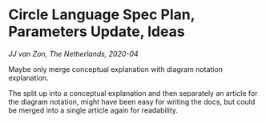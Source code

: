 Circle Language Spec Plan, Parameters Update, Ideas
===================================
*JJ van Zon, The Netherlands, 2020-04*

Maybe only merge conceptual explanation with diagram notation explanation.

The split up into a conceptual explanation and then separately an article for the diagram notation, might have been easy for writing the docs, but could be merged into a single article again for readability.